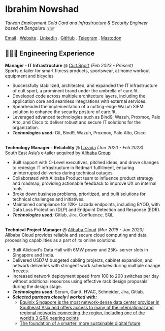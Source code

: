 # Ibrahim Nowshad

_Taiwan Employment Gold Card and Infrastructure & Security Engineer based at Bengaluru 🇮🇳_<br>

[Email](mailto:cv@ibn.slmail.me) . [Website](https://ibnunowshad.com/) . [LinkedIn](https://linkedin.com/in/ibnunowshad/) . [GitHub](https://github.com/ibnunowshad/) . [Telegram](https://t.me/ibnunowshad/) . [Mastodon](https://mastodon.social/@ibnunowshad)

## 👩🏼‍💻 Engineering Experience

**Manager - IT Infrastructure** @ [Cult.Sport](https://cultsport.com/) _(Feb 2023 - Present)_ <br>
Sports e‐tailer for smart fitness products, sportswear, at‐home workout equipment and bicycles
- Successfully stabilized, architected, and expanded the IT infrastructure of cult.sport, a prominent brand under the umbrella of cure.fit.
- Developed code across multiple architecture layers, including the application core and seamless integrations with external services.
- Spearheaded the implementation of a cutting-edge Wazuh SIEM solution to enhance the security posture of cure.fit.
- Leveraged advanced technologies such as Bind9, Wazuh, Proxmox, Palo Alto, and Cisco to deliver robust and secure IT solutions for the organization.
- **_Technologies used:_** Git, Bind9, Wazuh, Proxmox, Palo Alto, Cisco.
<br><br>

**Technology Manager - Reliability** @ [Lazada](https://lazada.com/) _(Jan 2020 - Feb 2023)_ <br>
South East Asia’s e‐tailer acquired by [Alibaba Group](https://www.alibabagroup.com)
  - Built rapport with C-Level executives, pitched ideas, and drove changes to redesign IT infrastructure in Redmart fulfillment, ensuring uninterrupted deliveries during technical outages.
  - Collaborated with Alibaba Product team to influence product strategy and roadmap, providing actionable feedback to improve UX on internal tools.
  - Broke down business problems, prioritized, and built solutions for technical challenges and initiatives.
  - Maintained compliance for 12K+ Lazada endpoints, including BYOD, with Data Loss Protection (DLP) and Endpoint Detection and Response (EDR).
  - **_Technologies used:_** Gitlab, Jira, Confluence, SQL.
<br><br>

**Technical Project Manager** @ [Alibaba Cloud](https://.alibabacloud.com/) _(Mar 2018 - Jan 2020)_ <br>
Alibaba Cloud provides reliable and secure cloud computing and data processing capabilities as a part of its online solutions.
  - Built Alicloud's Data Hall with 6MW power and 25K+ server slots in Singapore and India.
  - Delivered USD7M budgeted cabling projects, cabinet expansion, and network deliveries with stringent work schedules during multiple change freezes.
  - Increased network deployment speed from 100 to 200 switches per day without additional resources using effective rack design proposals during the design stage.
  - **_Technologies used:_** Scrum, Gantt, HVAC, Schneider, Jira, Gitlab.
  - **_Selected partners closely I worked with:_**
    - [Equinix Singapore is the most network-dense data center provider in Southeast Asia and offers access to many of the international and regional networks connecting the region, including one of the world’s 3 GRX peering points](https://www.equinix.sg/)
    - [The foundation of a smarter, more sustainable digital future](https://www.sttelemediagdc.com/)
    <br><br>